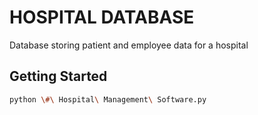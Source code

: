 # HOSPITAL DATABASE

Database storing patient and employee data for a hospital

## Getting Started

```bash
python \#\ Hospital\ Management\ Software.py
```

